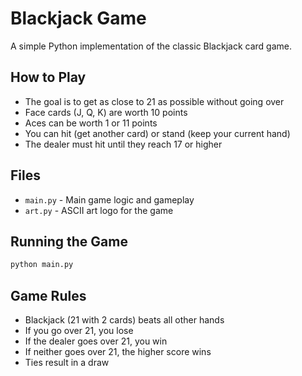 # Blackjack Game

A simple Python implementation of the classic Blackjack card game.

## How to Play

- The goal is to get as close to 21 as possible without going over
- Face cards (J, Q, K) are worth 10 points
- Aces can be worth 1 or 11 points
- You can hit (get another card) or stand (keep your current hand)
- The dealer must hit until they reach 17 or higher

## Files

- `main.py` - Main game logic and gameplay
- `art.py` - ASCII art logo for the game

## Running the Game

```bash
python main.py
```

## Game Rules

- Blackjack (21 with 2 cards) beats all other hands
- If you go over 21, you lose
- If the dealer goes over 21, you win
- If neither goes over 21, the higher score wins
- Ties result in a draw
